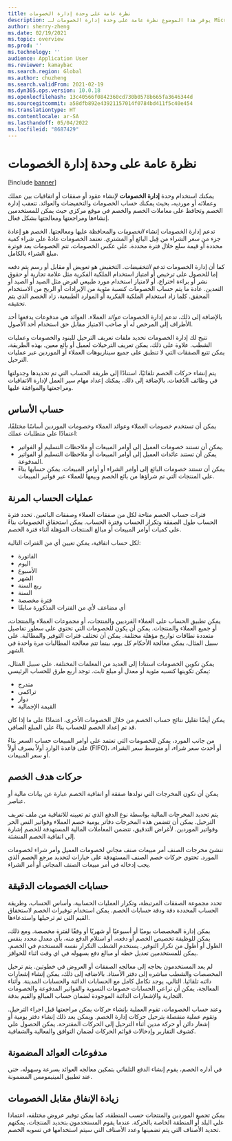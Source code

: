 ```yaml
---
title: نظرة عامة على وحدة إدارة الخصومات
description: يوفر هذا الموضوع نظرة عامة على وحدة إدارة الخصومات لـ Microsoft Dynamics 365 Supply Chain Management.
author: sherry-zheng
ms.date: 02/19/2021
ms.topic: overview
ms.prod: ''
ms.technology: ''
audience: Application User
ms.reviewer: kamaybac
ms.search.region: Global
ms.author: chuzheng
ms.search.validFrom: 2021-02-19
ms.dyn365.ops.version: 10.0.18
ms.openlocfilehash: 13c40566f0842360cd730b0578b665fa3646344d
ms.sourcegitcommit: a58dfb892e43921157014f0784bd411f5c40e454
ms.translationtype: HT
ms.contentlocale: ar-SA
ms.lasthandoff: 05/04/2022
ms.locfileid: "8687429"
---
```

# <a name="rebate-management-module-overview"></a>نظرة عامة على وحدة إدارة الخصومات

[!include [banner](../includes/banner.md)]

يمكنك استخدام وحدة **إدارة الخصومات** لإنشاء عقود أو صفقات أو اتفاقيات بين عملك وعملائه أو مورديه، بحيث يمكنك حساب الخصومات والتخفيضات والعوائد. تتعقب إدارة الخصم وتحافظ على معاملات الخصم والخصم في موقع مركزي حيث يمكن للمستخدمين إنشاءها ومراجعتها ومعالجتها بشكل فعال.

تدعم إدارة الخصومات إنشاء *الخصومات* والمحافظة عليها ومعالجتها. الخصم هو إعادة جزء من سعر الشراء من قِبل البائع أو المشتري. تعتمد الخصومات عادةً على شراء كمية محددة أو قيمة سلع خلال فترة محددة. على عكس الخصومات، تتم الخصومات بعد فوترة مبلغ الشراء بالكامل.

كما أن إدارة الخصومات تدعم *التخفيضات*. التخفيض هو تعويض أو مقابل أو رسم يتم دفعه إما للحصول على ترخيص أو امتياز استخدام الملكية الفكرية مثل علامة تجارية أو حقوق نشر أو براءة اختراع، أو لامتياز استخدام مورد طبيعي لغرض مثل الصيد أو الصيد أو التعدين. عادة ما يتم حساب الخصومات كنسبة مئوية من الإيرادات أو الربح من الاستخدام المحقق. كلما زاد استخدام الملكية الفكرية أو الموارد الطبيعية، زاد الخصم الذي يتم تحقيقه.

بالإضافة إلى ذلك، تدعم إدارة الخصومات *عوائد* العملاء. العوائد هي مدفوعات يدفعها أحد الأطراف إلى المرخص له أو صاحب الامتياز مقابل حق استخدام أحد الأصول.

تتيح لك إدارة الخصومات تحديد ملفات تعريف الترحيل للبنود والخصومات وعمليات الشطب. علاوة على ذلك، يمكن تعريف الترحيلات لعميل أو بائع معين. بهذه الطريقة، يمكن تتبع الصفقات التي لا تنطبق على جميع سيناريوهات العملاء أو الموردين عبر عمليات الترحيل.

يتم إنشاء حركات الخصم تلقائيًا، استنادًا إلى طريقة الحساب التي تم تحديدها وجدولتها في وظائف الدُفعات. بالإضافة إلى ذلك، يمكنك إعداد مهام سير العمل لإدارة الاتفاقيات ومراجعتها والموافقة عليها.

## <a name="basis-calculation"></a>حساب الأساس

يمكن أن تستخدم خصومات العملاء وعوائد العملاء وخصومات الموردين أساسًا مختلفًا، اعتمادًا على متطلبات عملك:

- يمكن أن تستند خصومات العميل إلى أوامر المبيعات أو ملاحظات التسليم أو الفواتير.
- يمكن أن تستند عائدات العميل إلى أوامر المبيعات أو ملاحظات التسليم أو الفواتير المدفوعة.
- يمكن أن تستند خصومات البائع إلى أوامر الشراء أو أوامر المبيعات. يمكن حسابها بناءً على المنتجات التي تم شراؤها من بائع الخصم وبيعها للعملاء عبر فواتير المبيعات.

## <a name="flexible-calculations"></a>عمليات الحساب المرنة

فترات حساب الخصم متاحة لكل من صفقات العملاء وصفقات البائعين. تحدد فترة الحساب طول الصفقة وتكرار الحساب وفترة الحساب. يمكن استحقاق الخصومات بناءً على كميات أوامر المبيعات أو مبالغ المنتجات المؤهلة أثناء فترة الخصم.

لكل حساب اتفاقية، يمكن تعيين أي من الفترات التالية:

- الفاتورة
- اليوم
- الأسبوع
- الشهر
- ربع السنة
- السنة
- فترة مخصصة
- أي مضاعف لأي من الفترات المذكورة سابقًا

يمكن تطبيق الحساب على العملاء الفرديين والمنتجات، أو مجموعات العملاء والمنتجات، أو جميع العملاء والمنتجات. يمكن أن يكون للخصومات التي تحتوي على سطور تفاصيل متعددة نطاقات تواريخ مؤهلة مختلفة. يمكن أن تختلف فترات التوفير والمطالبة. على سبيل المثال، يمكن معالجة الأحكام كل يوم، بينما تتم معالجة المطالبات مرة واحدة في الشهر.

يمكن تكوين الخصومات استنادا إلى العديد من المعلمات المختلفة. علي سبيل المثال، يمكن تكوينها كنسبه مئوية أو معدل أو مبلغ ثابت. توجد أربع طرق للحساب الرئيسي:

- متدرج
- تراكمي
- دوار
- القيمة الإجمالية

يمكن أيضًا تقليل نتائج حساب الخصم من خلال الخصومات الأخرى، اعتمادًا على ما إذا كان قد تم إعداد الخصم للحساب بناءً على المبلغ الصافي.

من جانب المورد، يمكن للخصومات التي تعتمد على أوامر المبيعات حساب السعر بناءً على قاعدة الوارد أولاً يصرف أولاً (FIFO)، أو أحدث سعر شراء، أو متوسط سعر الشراء، أو سعر المبيعات.

## <a name="rebate-target-transactions"></a>حركات هدف الخصم

يمكن أن تكون المخرجات التي تولدها صفقة أو اتفاقية الخصم عبارة عن بيانات مالية أو عناصر.

يتم تحديد المخرجات المالية بواسطة نوع الدفع الذي تم تعيينه للاتفاقية من ملف تعريف الترحيل. يمكن أن تتضمن هذه المخرجات دفاتر يومية خصم العملاء وفواتير النص الحر وفواتير الموردين. لأغراض التدقيق، تتضمن المعاملات المالية المستهدفة للخصم إشارة إلى اتفاقية الخصم المنشئة.

تنشئ مخرجات الصنف أمر مبيعات صنف مجاني لخصومات العميل وأمر شراء لخصومات المورد. تحتوي حركات خصم الصنف المستهدفة على خيارات لتحديد مرجع الخصم الذي يجب إدخاله في أمر مبيعات الصنف المجاني أو أمر الشراء.

## <a name="accurate-rebate-calculations"></a>حسابات الخصومات الدقيقة

تحدد مجموعة الصفقات المرتبطة، وتكرار العمليات الحسابية، وأساس الحساب، وطريقة الحساب المحددة دقة ودقة حسابات الخصم. يمكن استخدام توفيرات الخصم لاستحقاق القيم التي تم ترحيلها واستدعاءها.

يمكن إدارة المخصصات يوميًا أو أسبوعيًا أو شهريًا أو وفقًا لفترة مخصصة. ومع ذلك، يمكن للوظيفة تخصيص الخصم أو دفعه، أو استلام الدفع منه، بأي معدل محدد بنفس الطول أو أطول من تكرار التوفير. يستخدم الشطب التكرار نفسه المستخدم في الخصم. يمكن للمستخدمين تعديل خطه أو مبالغ دفع بسهوله في اي وقت اثناء للحوافز.

لم يعد المستخدمون بحاجه إلى معالجه الصفقات أو العروض في خطوتين. يتم ترحيل المخصصات والشطب مباشره إلى دفتر الأستاذ. بالاضافه إلى ذلك، يمكن إنشاء إشعارات دائنه تلقائيا. التالي، يوجد تكامل كامل مع الحسابات الدائنة والحسابات المدينة. وأثناء المعالجة، يمكن أن تراعي الحسابات خصومات التسوية والفواتير المدفوعة والخصومات التجارية والإشعارات الدائنة الموجودة لضمان حساب المبالغ والقيم بدقة.

وعند حساب الخصومات، تقوم العملية بإنشاء حركات يمكن مراجعتها قبل اجراء الترحيل. وتقوم عملية منفصلة بترحيل حركات إدارة الخصم. ويمكن بعد ذلك إنشاء دفتر يومية أو إشعار دائن أو حركة مدين أثناء الترحيل إلى الحركات المقترحة. يمكن الحصول علي كشوف التقارير وإدخالات قوائم الحركات لضمان التوافق والفعالية والشفافية.

## <a name="guaranteed-royalty-payments"></a>مدفوعات العوائد المضمونة

في أداره الخصم، يقوم إنشاء الدفع التلقائي بتمكين معالجه العوائد بسرعة وسهوله، حتى عند تطبيق المينيمومس المضمونة.

## <a name="maximizing-spend-versus-rebates"></a>زيادة الإنفاق مقابل الخصومات

يمكن تجميع الموردين والمنتجات حسب المنطقة، كما يمكن توفير عروض مختلفه، اعتمادا علي البلد أو المنطقة الخاصة بالحركة. عندما يقوم المستخدمون بتحديد المنتجات، يمكنهم تحديد الأصناف التي يتم تضمينها وعدد الأصناف التي سيتم استخدامها في تسويه الخصم.
